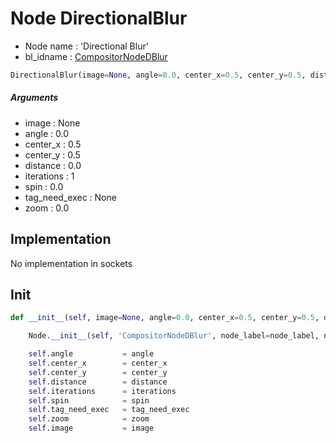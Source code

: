 # Node DirectionalBlur

- Node name : 'Directional Blur'
- bl_idname : [CompositorNodeDBlur](https://docs.blender.org/api/current/bpy.types.CompositorNodeDBlur.html)


``` python
DirectionalBlur(image=None, angle=0.0, center_x=0.5, center_y=0.5, distance=0.0, iterations=1, spin=0.0, tag_need_exec=None, zoom=0.0, node_label=None, node_color=None)
```
##### Arguments

- image : None
- angle : 0.0
- center_x : 0.5
- center_y : 0.5
- distance : 0.0
- iterations : 1
- spin : 0.0
- tag_need_exec : None
- zoom : 0.0

## Implementation

No implementation in sockets

## Init

``` python
def __init__(self, image=None, angle=0.0, center_x=0.5, center_y=0.5, distance=0.0, iterations=1, spin=0.0, tag_need_exec=None, zoom=0.0, node_label=None, node_color=None):

    Node.__init__(self, 'CompositorNodeDBlur', node_label=node_label, node_color=node_color)

    self.angle           = angle
    self.center_x        = center_x
    self.center_y        = center_y
    self.distance        = distance
    self.iterations      = iterations
    self.spin            = spin
    self.tag_need_exec   = tag_need_exec
    self.zoom            = zoom
    self.image           = image
```
